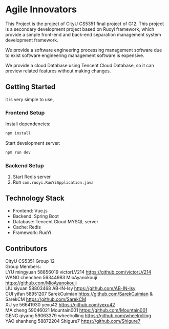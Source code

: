 # Agile Innovators

This Project is the project of CityU CS5351 final project of G12. This project is a secondary development project based on Ruoyi framework, which provide a 
simple front-end and back-end separation management system development framework.

We provide a  software engineering processing management software due to exist software engineering management software is expensive.

We provide a cloud Database using Tencent Cloud Database, so it can preview related features without making changes.

## Getting Started
it is very simple to use,
### Frontend Setup

Install dependencies:
```bash
npm install
```
Start development server:
```bash
npm run dev
```

### Backend Setup

1. Start Redis server
2. Run `com.ruoyi.RuoYiApplication.java`


## Technology Stack

- Frontend: Vue.js
- Backend: Spring Boot
- Database: Tencent Cloud MYSQL server
- Cache: Redis
- Framework: RuoYi



## Contributors

CityU CS5351 Group 12  
Group Members:  
  LYU mingyuan 58856019 victorLV214 https://github.com/victorLV214   
  WANG chenchen 56344983 MioAyanokouji https://github.com/MioAyanokouji   
  LIU siyuan 58803468 AB-IN-lsy https://github.com/AB-IN-lsy      
  CUI yifan 58951207 SarekCuimian https://github.com/SarekCuimian & SarekCM https://github.com/SarekCM  
  XU ye 56641930 yexu42 https://github.com/yexu42   
  MA cheng 59046021 Mountain001 https://github.com/Mountain001  
  GENG qiyang 59063379 wheelrolling https://github.com/wheelrolling       
  YAO shanheng 58872204 Shigure7 https://github.com/Shigure7  
